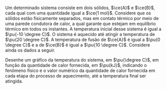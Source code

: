 Um determinado sistema consiste em dois sólidos, $\ce{A}$ e $\ce{B}$, cada qual com uma quantidade igual a $\ce{1 mol}$. Considere que os sólidos estão fisicamente separados, mas em contato térmico por meio de uma parede condutora de calor, a qual garante que estejam em equilíbrio térmico em todos os instantes. A temperatura inicial desse sistema é igual a $\pu{-10 \degree C}$. O sistema é aquecido até atingir a temperatura de $\pu{20 \degree C}$. A temperatura de fusão de $\ce{A}$ é igual a $\pu{0 \degree C}$ e a de $\ce{B}$ é igual a $\pu{10 \degree C}$. Considere ainda os dados a seguir.


Desenhe um gráfico da temperatura do sistema, em $\pu{\degree C}$, em função da quantidade de calor fornecida, em $\pu{kJ}$, indicando o fenômeno físico e o valor numérico da quantidade de calor fornecida em cada etapa do processo de aquecimento, até a temperatura final ser atingida.
